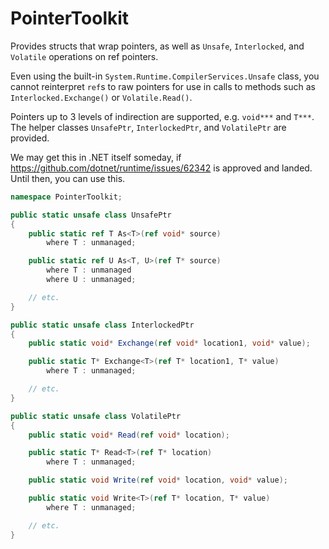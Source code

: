 # PointerToolkit
Provides structs that wrap pointers, as well as `Unsafe`, `Interlocked`, and `Volatile` operations on ref pointers.

Even using the built-in `System.Runtime.CompilerServices.Unsafe` class, you cannot reinterpret `ref`s to raw pointers for use in calls to methods such as `Interlocked.Exchange()` or `Volatile.Read()`. 

Pointers up to 3 levels of indirection are supported, e.g. `void***` and `T***`. The helper classes `UnsafePtr`, `InterlockedPtr`, and `VolatilePtr` are provided.

We may get this in .NET itself someday, if https://github.com/dotnet/runtime/issues/62342 is approved and landed. Until then, you can use this.

```cs
namespace PointerToolkit;

public static unsafe class UnsafePtr
{
    public static ref T As<T>(ref void* source)
        where T : unmanaged;

    public static ref U As<T, U>(ref T* source)
        where T : unmanaged
        where U : unmanaged;

    // etc.
}

public static unsafe class InterlockedPtr
{
    public static void* Exchange(ref void* location1, void* value);

    public static T* Exchange<T>(ref T* location1, T* value)
        where T : unmanaged;

    // etc.
}

public static unsafe class VolatilePtr
{
    public static void* Read(ref void* location);

    public static T* Read<T>(ref T* location)
        where T : unmanaged;

    public static void Write(ref void* location, void* value);

    public static void Write<T>(ref T* location, T* value)
        where T : unmanaged;

    // etc.
}
```
